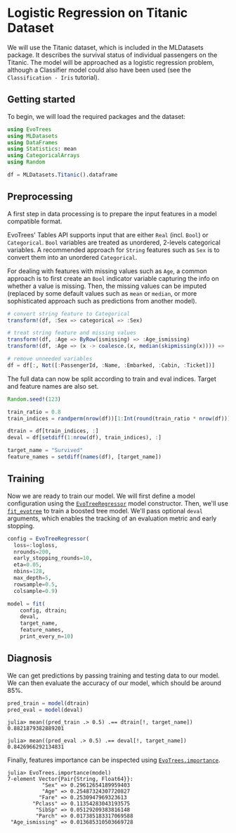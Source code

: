 # Logistic Regression on Titanic Dataset

We will use the Titanic dataset, which is included in the MLDatasets package. It describes the survival status of individual passengers on the Titanic. The model will be approached as a logistic regression problem, although a Classifier model could also have been used (see the `Classification - Iris` tutorial). 

## Getting started

To begin, we will load the required packages and the dataset:

```julia
using EvoTrees
using MLDatasets
using DataFrames
using Statistics: mean
using CategoricalArrays
using Random

df = MLDatasets.Titanic().dataframe
```

## Preprocessing

A first step in data processing is to prepare the input features in a model compatible format. 

EvoTrees' Tables API supports input that are either `Real` (incl. `Bool`) or `Categorical`. `Bool` variables are treated as unordered, 2-levels categorical variables.
A recommended approach for `String` features such as `Sex` is to convert them into an unordered `Categorical`. 

For dealing with features with missing values such as `Age`, a common approach is to first create an `Bool` indicator variable capturing the info on whether a value is missing.
Then, the missing values can be imputed (replaced by some default values such as `mean` or `median`, or more sophisticated approach such as predictions from another model).

```julia
# convert string feature to Categorical
transform!(df, :Sex => categorical => :Sex)

# treat string feature and missing values
transform!(df, :Age => ByRow(ismissing) => :Age_ismissing)
transform!(df, :Age => (x -> coalesce.(x, median(skipmissing(x)))) => :Age);

# remove unneeded variables
df = df[:, Not([:PassengerId, :Name, :Embarked, :Cabin, :Ticket])]
```

The full data can now be split according to train and eval indices. 
Target and feature names are also set.

```julia
Random.seed!(123)

train_ratio = 0.8
train_indices = randperm(nrow(df))[1:Int(round(train_ratio * nrow(df)))]

dtrain = df[train_indices, :]
deval = df[setdiff(1:nrow(df), train_indices), :]

target_name = "Survived"
feature_names = setdiff(names(df), [target_name])
```

## Training

Now we are ready to train our model. We will first define a model configuration using the [`EvoTreeRegressor`](@ref) model constructor. 
Then, we'll use [`fit_evotree`](@ref) to train a boosted tree model. We'll pass optional `deval` arguments, which enables the tracking of an evaluation metric and early stopping. 

```julia
config = EvoTreeRegressor(
  loss=:logloss, 
  nrounds=200, 
  early_stopping_rounds=10,
  eta=0.05, 
  nbins=128, 
  max_depth=5, 
  rowsample=0.5, 
  colsample=0.9)

model = fit(
    config, dtrain; 
    deval,
    target_name,
    feature_names,
    print_every_n=10)
```


## Diagnosis

We can get predictions by passing training and testing data to our model. We can then evaluate the accuracy of our model, which should be around 85%. 

```julia
pred_train = model(dtrain)
pred_eval = model(deval)
```

```julia-repl
julia> mean((pred_train .> 0.5) .== dtrain[!, target_name])
0.8821879382889201

julia> mean((pred_eval .> 0.5) .== deval[!, target_name])
0.8426966292134831
```

Finally, features importance can be inspected using [`EvoTrees.importance`](@ref).

```julia-repl
julia> EvoTrees.importance(model)
7-element Vector{Pair{String, Float64}}:
           "Sex" => 0.29612654189959403
           "Age" => 0.25487324307720827
          "Fare" => 0.2530947969323613
        "Pclass" => 0.11354283043193575
         "SibSp" => 0.05129209383816148
         "Parch" => 0.017385183317069588
 "Age_ismissing" => 0.013685310503669728
```
